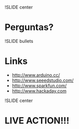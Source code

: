 !SLIDE center

# Perguntas?

!SLIDE bullets
# Links #

* http://www.arduino.cc/
* http://www.seeedstudio.com/
* http://www.sparkfun.com/
* http://www.hackaday.com

!SLIDE center

# LIVE ACTION!!!
